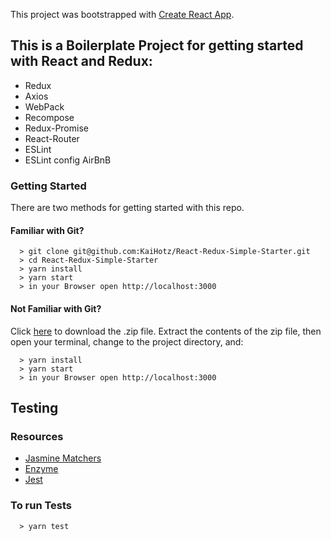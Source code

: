 This project was bootstrapped with [Create React App](https://github.com/facebook/create-react-app).


## This is a Boilerplate Project for getting started with React and Redux:

- Redux
- Axios
- WebPack
- Recompose
- Redux-Promise
- React-Router
- ESLint
- ESLint config AirBnB


### Getting Started

There are two methods for getting started with this repo.

#### Familiar with Git?

```
  > git clone git@github.com:KaiHotz/React-Redux-Simple-Starter.git
  > cd React-Redux-Simple-Starter
  > yarn install
  > yarn start
  > in your Browser open http://localhost:3000
```

#### Not Familiar with Git?
Click [here](https://github.com/KaiHotz/React-Redux-Simple-Starter/archive/master.zip) to download the .zip file.  Extract the contents of the zip file, then open your terminal, change to the project directory, and:

```
  > yarn install
  > yarn start
  > in your Browser open http://localhost:3000
```

## Testing

### Resources
- [Jasmine Matchers](https://github.com/JamieMason/Jasmine-Matchers)
- [Enzyme](http://airbnb.io/enzyme/)
- [Jest](https://facebook.github.io/jest/)

### To run Tests
```
  > yarn test
```
